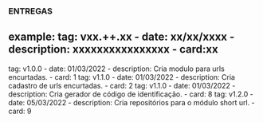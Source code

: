 ### ENTREGAS

## example: tag: vxx.++.xx - date: xx/xx/xxxx - description: xxxxxxxxxxxxxxxx - card:xx

tag: v1.0.0 - date: 01/03/2022 - description: Cria modulo para urls encurtadas. - card: 1
tag: v1.1.0 - date: 01/03/2022 - description: Cria cadastro de urls encurtadas. - card: 2
tag: v1.1.0 - date: 01/03/2022 - description: Cria gerador de código de identificação. - card: 8
tag: v1.2.0 - date: 05/03/2022 - description: Cria repositórios para o módulo short url. - card: 9
